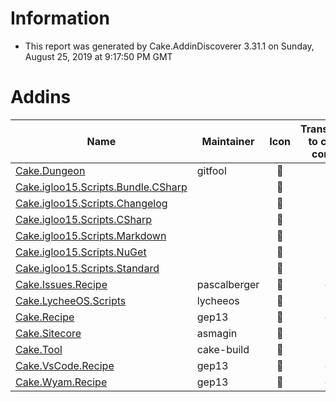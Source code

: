 # Information

- This report was generated by Cake.AddinDiscoverer 3.31.1 on Sunday, August 25, 2019 at 9:17:50 PM GMT

# Addins

| Name | Maintainer | Icon | Transferred to cake-contrib | License | Repository |
| --- | --- | :---: | :---: | :---: | :---: |
| [Cake.Dungeon](https://www.nuget.org/packages/Cake.Dungeon/) | gitfool |  :small_red_triangle: |  :small_red_triangle: | MIT :white_check_mark: |  :warning: |
| [Cake.igloo15.Scripts.Bundle.CSharp](https://www.nuget.org/packages/Cake.igloo15.Scripts.Bundle.CSharp/) |  |  :small_red_triangle: |  :small_red_triangle: | MIT :white_check_mark: |  :small_red_triangle: |
| [Cake.igloo15.Scripts.Changelog](https://www.nuget.org/packages/Cake.igloo15.Scripts.Changelog/) |  |  :small_red_triangle: |  :small_red_triangle: | MIT :white_check_mark: |  :small_red_triangle: |
| [Cake.igloo15.Scripts.CSharp](https://www.nuget.org/packages/Cake.igloo15.Scripts.CSharp/) |  |  :small_red_triangle: |  :small_red_triangle: | MIT :white_check_mark: |  :small_red_triangle: |
| [Cake.igloo15.Scripts.Markdown](https://www.nuget.org/packages/Cake.igloo15.Scripts.Markdown/) |  |  :small_red_triangle: |  :small_red_triangle: | MIT :white_check_mark: |  :small_red_triangle: |
| [Cake.igloo15.Scripts.NuGet](https://www.nuget.org/packages/Cake.igloo15.Scripts.NuGet/) |  |  :small_red_triangle: |  :small_red_triangle: | MIT :white_check_mark: |  :small_red_triangle: |
| [Cake.igloo15.Scripts.Standard](https://www.nuget.org/packages/Cake.igloo15.Scripts.Standard/) |  |  :small_red_triangle: |  :small_red_triangle: | MIT :white_check_mark: |  :small_red_triangle: |
| [Cake.Issues.Recipe](https://github.com/cake-contrib/Cake.Issues.Recipe) | pascalberger |  :small_red_triangle: |  :white_check_mark: | MIT :white_check_mark: |  :white_check_mark: |
| [Cake.LycheeOS.Scripts](https://github.com/lycheeos/cake-tools) | lycheeos |  :small_red_triangle: |  :small_red_triangle: |  :small_red_triangle: |  :small_red_triangle: |
| [Cake.Recipe](https://github.com/cake-contrib/Cake.Recipe) | gep13 |  :small_red_triangle: |  :white_check_mark: | MIT :white_check_mark: |  :warning: |
| [Cake.Sitecore](https://github.com/asmagin/Cake.Sitecore) | asmagin |  :small_red_triangle: |  :small_red_triangle: |  :small_red_triangle: |  :small_red_triangle: |
| [Cake.Tool](https://cakebuild.net/) | cake-build |  :small_red_triangle: |  :small_red_triangle: | MIT :white_check_mark: |  :warning: |
| [Cake.VsCode.Recipe](https://github.com/cake-contrib/Cake.VsCode.Recipe) | gep13 |  :small_red_triangle: |  :white_check_mark: |  :small_red_triangle: |  :small_red_triangle: |
| [Cake.Wyam.Recipe](https://github.com/cake-contrib/Cake.Wyam.Recipe) | gep13 |  :small_red_triangle: |  :white_check_mark: | MIT :white_check_mark: |  :white_check_mark: |
